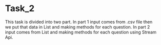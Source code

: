 # Task_2
This task is divided into two part.
In part 1 input comes from .csv file then we put that data in List and making methods for each question.
In part 2 input comes from List and making methods for each question using Stream Api.
